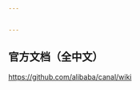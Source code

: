 ```yaml
---


---
```


<h2 id="官方文档（全中文）">官方文档（全中文）</h2>
<p><a href="https://github.com/alibaba/canal/wiki">https://github.com/alibaba/canal/wiki</a></p>


